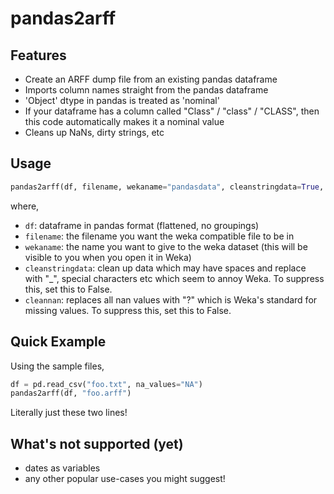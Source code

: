 # pandas2arff

## Features

- Create an ARFF dump file from an existing pandas dataframe
- Imports column names straight from the pandas dataframe
- 'Object' dtype in pandas is treated as 'nominal'
- If your dataframe has a column called "Class" / "class" / "CLASS", then this code automatically makes it a nominal value
- Cleans up NaNs, dirty strings, etc

## Usage

```python
pandas2arff(df, filename, wekaname="pandasdata", cleanstringdata=True, cleannan=True)
```

where,

- `df`: dataframe in pandas format (flattened, no groupings)
- `filename`: the filename you want the weka compatible file to be in
- `wekaname`: the name you want to give to the weka dataset (this will be visible to you when you open it in Weka)
- `cleanstringdata`: clean up data which may have spaces and replace with "_", special characters etc which seem to annoy Weka. To suppress this, set this to False.
- `cleannan`: replaces all nan values with "?" which is Weka's standard for missing values. To suppress this, set this to False.

## Quick Example

Using the sample files,

```python
df = pd.read_csv("foo.txt", na_values="NA")
pandas2arff(df, "foo.arff")
```

Literally just these two lines!

## What's not supported (yet)

- dates as variables
- any other popular use-cases you might suggest!
